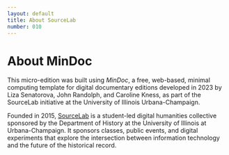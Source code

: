 ```yaml
---
layout: default
title: About SourceLab
number: 010
---
```


# About MinDoc

This micro-edition was built using *MinDoc*, a free, web-based, minimal computing template for digital documentary editions developed in 2023 by Liza Senatorova, John Randolph, and Caroline Kness, as part of the SourceLab initiative at the University of Illinois Urbana-Champaign.

Founded in 2015, [SourceLab](https://sourcelab.history.illinois.edu/) is a student-led digital humanities collective sponsored by the Department of History at the University of Illinois at Urbana-Champaign. It sponsors classes, public events, and digital experiments that explore the intersection between information technology and the future of the historical record.
